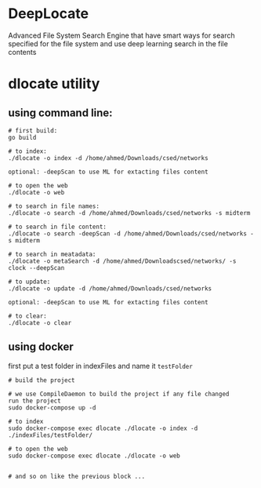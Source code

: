 # DeepLocate
Advanced File System Search Engine that have smart ways for search specified for the file system and use deep learning search in the file contents


# dlocate utility

## using command line:

```
# first build:
go build

# to index:
./dlocate -o index -d /home/ahmed/Downloads/csed/networks

optional: -deepScan to use ML for extacting files content

# to open the web
./dlocate -o web

# to search in file names:
./dlocate -o search -d /home/ahmed/Downloads/csed/networks -s midterm

# to search in file content:
./dlocate -o search -deepScan -d /home/ahmed/Downloads/csed/networks -s midterm

# to search in meatadata:
./dlocate -o metaSearch -d /home/ahmed/Downloadscsed/networks/ -s clock --deepScan

# to update:
./dlocate -o update -d /home/ahmed/Downloads/csed/networks

optional: -deepScan to use ML for extacting files content

# to clear:
./dlocate -o clear
```

## using docker

first put a test folder in indexFiles and name it `testFolder`

```
# build the project

# we use CompileDaemon to build the project if any file changed
run the project
sudo docker-compose up -d

# to index
sudo docker-compose exec dlocate ./dlocate -o index -d ./indexFiles/testFolder/

# to open the web
sudo docker-compose exec dlocate ./dlocate -o web


# and so on like the previous block ...
```